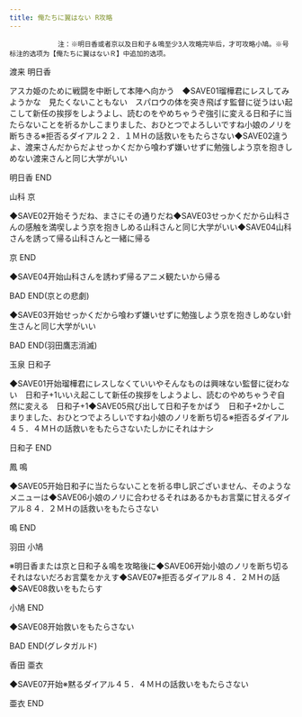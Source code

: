```yaml
---
title: 俺たちに翼はない R攻略
---
```


                注：※明日香或者京以及日和子＆鳴至少3人攻略完毕后，才可攻略小鳩。※号标注的选项为【俺たちに翼はないＲ】中追加的选项。

渡来 明日香

アスカ姫のために戦闘を中断して本陣へ向かう　◆SAVE01瑠樺君にレスしてみようかな　見たくないこともない　スパロウの体を突き飛ばす監督に従うはい起こして新任の挨拶をしようよし、読むのをやめちゃうぞ強引に変える日和子に当たらないことを祈るかしこまりました、おひとつでよろしいですね小娘のノリを断ちきる※拒否るダイアル２２．１ＭＨの話救いをもたらさない◆SAVE02違うよ、渡来さんだからだよせっかくだから喰わず嫌いせずに勉強しよう京を抱きしめない渡来さんと同じ大学がいい

明日香 END

山科 京

◆SAVE02开始そうだね、まさにその通りだね◆SAVE03せっかくだから山科さんの感触を満喫しよう京を抱きしめる山科さんと同じ大学がいい◆SAVE04山科さんを誘って帰る山科さんと一緒に帰る

京 END

◆SAVE04开始山科さんを誘わず帰るアニメ観たいから帰る

BAD END(京との悲劇)

◆SAVE03开始せっかくだから喰わず嫌いせずに勉強しよう京を抱きしめない針生さんと同じ大学がいい

BAD END(羽田鷹志消滅)

玉泉 日和子

◆SAVE01开始瑠樺君にレスしなくていいやそんなものは興味ない監督に従わない　日和子+1いいえ起こして新任の挨拶をしようよし、読むのやめちゃうぞ自然に変える　日和子+1◆SAVE05飛び出して日和子をかばう　日和子+2かしこまりました、おひとつでよろしいですね小娘のノリを断ち切る※拒否るダイアル４５．４ＭＨの話救いをもたらさないたしかにそれはナシ

日和子 END

鳳 鳴

◆SAVE05开始日和子に当たらないことを祈る申し訳ございません、そのようなメニューは◆SAVE06小娘のノリに合わせるそれはあるかもお言葉に甘えるダイアル８４．２ＭＨの話救いをもたらさない

鳴 END

羽田 小鳩

※明日香または京と日和子＆鳴を攻略後に◆SAVE06开始小娘のノリを断ち切るそれはないだろお言葉をかえす◆SAVE07※拒否るダイアル８４．２ＭＨの話◆SAVE08救いをもたらす

小鳩 END

◆SAVE08开始救いをもたらさない

BAD END(グレタガルド)

香田 亜衣

◆SAVE07开始※黙るダイアル４５．４ＭＨの話救いをもたらさない

亜衣 END
              
